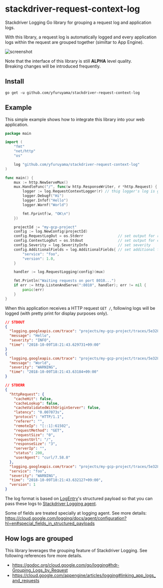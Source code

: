 stackdriver-request-context-log
===

Stackdriver Logging Go library for grouping a request log and application logs.

With this library, a request log is automatically logged and every application logs within the request are grouped together (similtar to App Engine).

<img alt="screenshot" src="https://github.com/yfuruyama/stackdriver-request-context-log/blob/master/img/screenshot.png">

Note that the interface of this library is still **ALPHA** level quality.  
Breaking changes will be introduced frequently.

## Install

```
go get -u github.com/yfuruyama/stackdriver-request-context-log
```

## Example

This simple example shows how to integrate this library into your web application.

```go
package main

import (
	"fmt"
	"net/http"
	"os"

	log "github.com/yfuruyama/stackdriver-request-context-log"
)

func main() {
	mux := http.NewServeMux()
	mux.HandleFunc("/", func(w http.ResponseWriter, r *http.Request) {
		logger := log.RequestContextLogger(r) // thig logger's log is grouped with request log
		logger.Debugf("Hi")
		logger.Infof("Hello")
		logger.Warnf("World")

		fmt.Fprintf(w, "OK\n")
	})

	projectId := "my-gcp-project"
	config := log.NewConfig(projectId)
	config.RequestLogOut = os.Stderr                // set output for request log
	config.ContextLogOut = os.Stdout                // set output for context log
	config.Severity = log.SeverityInfo              // set severity
	config.AdditionalFields = log.AdditionalFields{ // set additional fields for request logging
		"service": "foo",
		"version": 1.0,
	}

	handler := log.RequestLogging(config)(mux)

	fmt.Println("Waiting requests on port 8010...")
	if err := http.ListenAndServe(":8010", handler); err != nil {
		panic(err)
	}
}
```

When this application receives a HTTP request `GET /`, following logs will be logged (with pretty print for display purposes only).

```json
// STDOUT
{
  "logging.googleapis.com/trace": "projects/my-gcp-project/traces/5e328d9926f7bb7bb15fdbafa5b08439",
  "message": "Hello",
  "severity": "INFO",
  "time": "2018-10-09T18:21:43.629731+09:00"
}
{
  "logging.googleapis.com/trace": "projects/my-gcp-project/traces/5e328d9926f7bb7bb15fdbafa5b08439",
  "message": "World",
  "severity": "WARNING",
  "time": "2018-10-09T18:21:43.63184+09:00"
}

// STDERR
{
  "httpRequest": {
    "cacheHit": false,
    "cacheLookup": false,
    "cacheValidatedWithOriginServer": false,
    "latency": "0.007073s",
    "protocol": "HTTP/1.1",
    "referer": "",
    "remoteIp": "[::1]:61502",
    "requestMethod": "GET",
    "requestSize": "0",
    "requestUrl": "/",
    "responseSize": "3",
    "serverIp": "",
    "status": 200,
    "userAgent": "curl/7.58.0"
  },
  "logging.googleapis.com/trace": "projects/my-gcp-project/traces/5e328d9926f7bb7bb15fdbafa5b08439",
  "service": "foo",
  "severity": "WARNING",
  "time": "2018-10-09T18:21:43.632127+09:00",
  "version": 1
}
```

The log format is based on [LogEntry](https://cloud.google.com/logging/docs/reference/v2/rest/v2/LogEntry)'s structured payload so that you can pass these logs to [Stackdriver Logging agent](https://cloud.google.com/logging/docs/agent/).  

Some of fields are treated specially at logging agent. See more details: https://cloud.google.com/logging/docs/agent/configuration?hl=en#special_fields_in_structured_payloads

## How logs are grouped

This library leverages the grouping feature of Stackdriver Logging.
See following references fore more details. 

* https://godoc.org/cloud.google.com/go/logging#hdr-Grouping_Logs_by_Request
* https://cloud.google.com/appengine/articles/logging#linking_app_logs_and_requests
